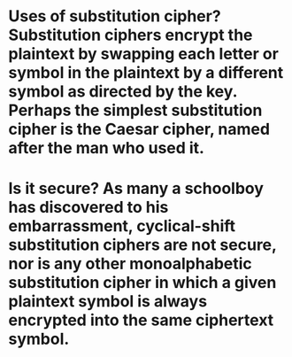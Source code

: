 # Uses of substitution cipher? Substitution ciphers encrypt the plaintext by swapping each letter or symbol in the plaintext by a different symbol as directed by the key. Perhaps the simplest substitution cipher is the Caesar cipher, named after the man who used it.
# Is it secure? As many a schoolboy has discovered to his embarrassment, cyclical-shift substitution ciphers are not secure, nor is any other monoalphabetic substitution cipher in which a given plaintext symbol is always encrypted into the same ciphertext symbol.
